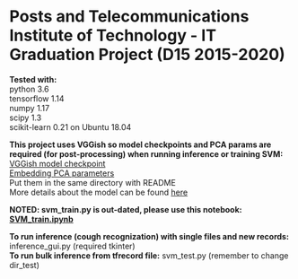 # Posts and Telecommunications Institute of Technology - IT Graduation Project (D15 2015-2020)

**Tested with:**  
python 3.6  
tensorflow 1.14  
numpy 1.17  
scipy 1.3  
scikit-learn 0.21
on Ubuntu 18.04

**This project uses VGGish so model checkpoints and PCA params are required (for post-processing) when running inference or training SVM:**  
[VGGish model checkpoint](https://storage.googleapis.com/audioset/vggish_model.ckpt)  
[Embedding PCA parameters](https://storage.googleapis.com/audioset/vggish_pca_params.npz)  
Put them in the same directory with README  
More details about the model can be found [here](https://github.com/tensorflow/models/tree/master/research/audioset/vggish)

**NOTED: svm_train.py is out-dated, please use this notebook: [SVM_train.ipynb](https://colab.research.google.com/drive/1ei4g1uIxxnFNEw3ChynyXXaZe_JZnHaD)**

**To run inference (cough recognization) with single files and new records:** inference_gui.py (required tkinter)  
**To run bulk inference from tfrecord file:** svm_test.py (remember to change dir_test)
